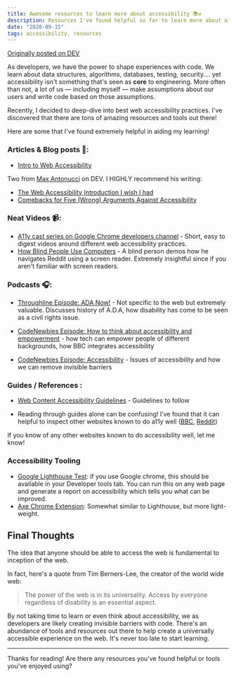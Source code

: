 ```yaml
---
title: Awesome resources to learn more about accessibility 📚⚒️
description: Resources I've found helpful so far to learn more about a11y
date: "2020-09-15"
tags: accessibility, resources
---
```


[Originally posted on DEV](https://dev.to/kateh/awesome-resources-to-learn-more-about-accessibility-13of)

As developers, we have the power to shape experiences with code. We learn about data structures, algorithms, databases, testing, security.... yet accessibility isn't something that's seen as **core** to engineering. More often than not, a lot of us — including myself — make assumptions about our users and write code based on those assumptions.

Recently, I decided to deep-dive into best web accessibility practices. I've discovered that there are tons of amazing resources and tools out there!

Here are some that I've found extremely helpful in aiding my learning!

### Articles & Blog posts 📑:

- [Intro to Web Accessibility](https://www.w3.org/WAI/fundamentals/accessibility-intro/)

Two from [Max Antonucci](https://dev.to/maxwell_dev) on DEV. I HIGHLY recommend his writing:

- [The Web Accessibility Introduction I wish I had](https://dev.to/maxwell_dev/the-web-accessibility-introduction-i-wish-i-had-4ope)
- [Comebacks for Five (Wrong) Arguments Against Accessibility](https://dev.to/maxwell_dev/comebacks-for-five-wrong-arguments-against-accessibility-5g5j)

### Neat Videos 📹:

- [A11y cast series on Google Chrome developers channel](https://www.youtube.com/watch?v=HtTyRajRuyY&list=PLNYkxOF6rcICWx0C9LVWWVqvHlYJyqw7g) - Short, easy to digest videos around different web accessibility practices.
- [How Blind People Use Computers](https://www.youtube.com/watch?v=rsglR8Y26jU) - A blind person demos how he navigates Reddit using a screen reader. Extremely insightful since if you aren't familiar with screen readers.

### Podcasts 🎧:

- [Throughline Episode: ADA Now!](https://www.npr.org/2020/07/27/895896462/a-d-a-now) - Not specific to the web but extremely valuable. Discusses history of A.D.A, how disability has come to be seen as a civil rights issue.

- [CodeNewbies Episode: How to think about accessibility and empowerment](https://www.codenewbie.org/podcast/how-to-think-about-accessibility-and-empowerment) - how tech can empower people of different backgrounds, how BBC integrates accessibility

- [CodeNewbies Episode: Accessibility](https://www.codenewbie.org/podcast/accessibility) - Issues of accessibility and how we can remove invisible barriers

### Guides / References :

- [Web Content Accessibility Guidelines](https://www.w3.org/WAI/standards-guidelines/wcag/) - Guidelines to follow

- Reading through guides alone can be confusing!
  I’ve found that it can helpful to inspect other websites known to do a11y well ([BBC](https://www.bbc.com), [Reddit](https://www.reddit.com/))

If you know of any other websites known to do accessibility well, let me know!

### Accessibility Tooling

- [Google Lighthouse Test](https://developers.google.com/web/tools/lighthouse): if you use Google chrome, this should be available in your Developer tools tab. You can run this on any web page and generate a report on accessibility which tells you what can be improved.
- [Axe Chrome Extension](https://www.deque.com/axe/): Somewhat similar to Lighthouse, but more light-weight.

## Final Thoughts

The idea that anyone should be able to access the web is fundamental to inception of the web.

In fact, here's a quote from Tim Berners-Lee, the creator of the world wide web:

> The power of the web is in its universality. Access by everyone regardless of disability is an essential aspect.

By not taking time to learn or even think about accessibility, we as developers are likely creating invisible barriers with code. There's an abundance of tools and resources out there to help create a universally accessible experience on the web. It's never too late to start learning.

---

Thanks for reading! Are there any resources you've found helpful or tools you've enjoyed using?
